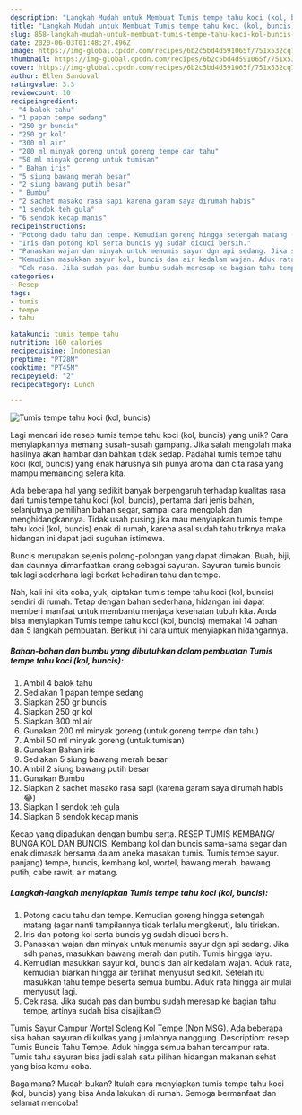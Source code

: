 ```yaml
---
description: "Langkah Mudah untuk Membuat Tumis tempe tahu koci (kol, buncis) yang Bikin Ngiler"
title: "Langkah Mudah untuk Membuat Tumis tempe tahu koci (kol, buncis) yang Bikin Ngiler"
slug: 858-langkah-mudah-untuk-membuat-tumis-tempe-tahu-koci-kol-buncis-yang-bikin-ngiler
date: 2020-06-03T01:48:27.496Z
image: https://img-global.cpcdn.com/recipes/6b2c5bd4d591065f/751x532cq70/tumis-tempe-tahu-koci-kol-buncis-foto-resep-utama.jpg
thumbnail: https://img-global.cpcdn.com/recipes/6b2c5bd4d591065f/751x532cq70/tumis-tempe-tahu-koci-kol-buncis-foto-resep-utama.jpg
cover: https://img-global.cpcdn.com/recipes/6b2c5bd4d591065f/751x532cq70/tumis-tempe-tahu-koci-kol-buncis-foto-resep-utama.jpg
author: Ellen Sandoval
ratingvalue: 3.3
reviewcount: 10
recipeingredient:
- "4 balok tahu"
- "1 papan tempe sedang"
- "250 gr buncis"
- "250 gr kol"
- "300 ml air"
- "200 ml minyak goreng untuk goreng tempe dan tahu"
- "50 ml minyak goreng untuk tumisan"
- " Bahan iris"
- "5 siung bawang merah besar"
- "2 siung bawang putih besar"
- " Bumbu"
- "2 sachet masako rasa sapi karena garam saya dirumah habis"
- "1 sendok teh gula"
- "6 sendok kecap manis"
recipeinstructions:
- "Potong dadu tahu dan tempe. Kemudian goreng hingga setengah matang (agar nanti tampilannya tidak terlalu mengkerut), lalu tiriskan."
- "Iris dan potong kol serta buncis yg sudah dicuci bersih."
- "Panaskan wajan dan minyak untuk menumis sayur dgn api sedang. Jika sdh panas, masukkan bawang merah dan putih. Tumis hingga layu."
- "Kemudian masukkan sayur kol, buncis dan air kedalam wajan. Aduk rata, kemudian biarkan hingga air terlihat menyusut sedikit. Setelah itu masukkan tahu tempe beserta semua bumbu. Aduk rata hingga air mulai menyusut lagi."
- "Cek rasa. Jika sudah pas dan bumbu sudah meresap ke bagian tahu tempe, artinya sudah bisa disajikan😊"
categories:
- Resep
tags:
- tumis
- tempe
- tahu

katakunci: tumis tempe tahu 
nutrition: 160 calories
recipecuisine: Indonesian
preptime: "PT28M"
cooktime: "PT45M"
recipeyield: "2"
recipecategory: Lunch

---
```



![Tumis tempe tahu koci (kol, buncis)](https://img-global.cpcdn.com/recipes/6b2c5bd4d591065f/751x532cq70/tumis-tempe-tahu-koci-kol-buncis-foto-resep-utama.jpg)

Lagi mencari ide resep tumis tempe tahu koci (kol, buncis) yang unik? Cara menyiapkannya memang susah-susah gampang. Jika salah mengolah maka hasilnya akan hambar dan bahkan tidak sedap. Padahal tumis tempe tahu koci (kol, buncis) yang enak harusnya sih punya aroma dan cita rasa yang mampu memancing selera kita.

Ada beberapa hal yang sedikit banyak berpengaruh terhadap kualitas rasa dari tumis tempe tahu koci (kol, buncis), pertama dari jenis bahan, selanjutnya pemilihan bahan segar, sampai cara mengolah dan menghidangkannya. Tidak usah pusing jika mau menyiapkan tumis tempe tahu koci (kol, buncis) enak di rumah, karena asal sudah tahu triknya maka hidangan ini dapat jadi suguhan istimewa.

Buncis merupakan sejenis polong-polongan yang dapat dimakan. Buah, biji, dan daunnya dimanfaatkan orang sebagai sayuran. Sayuran tumis buncis tak lagi sederhana lagi berkat kehadiran tahu dan tempe.


Nah, kali ini kita coba, yuk, ciptakan tumis tempe tahu koci (kol, buncis) sendiri di rumah. Tetap dengan bahan sederhana, hidangan ini dapat memberi manfaat untuk membantu menjaga kesehatan tubuh kita. Anda bisa menyiapkan Tumis tempe tahu koci (kol, buncis) memakai 14 bahan dan 5 langkah pembuatan. Berikut ini cara untuk menyiapkan hidangannya.

<!--inarticleads1-->

##### Bahan-bahan dan bumbu yang dibutuhkan dalam pembuatan Tumis tempe tahu koci (kol, buncis):

1. Ambil 4 balok tahu
1. Sediakan 1 papan tempe sedang
1. Siapkan 250 gr buncis
1. Siapkan 250 gr kol
1. Siapkan 300 ml air
1. Gunakan 200 ml minyak goreng (untuk goreng tempe dan tahu)
1. Ambil 50 ml minyak goreng (untuk tumisan)
1. Gunakan  Bahan iris
1. Sediakan 5 siung bawang merah besar
1. Ambil 2 siung bawang putih besar
1. Gunakan  Bumbu
1. Siapkan 2 sachet masako rasa sapi (karena garam saya dirumah habis😂)
1. Siapkan 1 sendok teh gula
1. Siapkan 6 sendok kecap manis


Kecap yang dipadukan dengan bumbu serta. RESEP TUMIS KEMBANG/ BUNGA KOL DAN BUNCIS. Kembang kol dan buncis sama-sama segar dan enak dimasak bersama dalam aneka masakan tumis. Tumis tempe sayur. panjang) tempe, buncis, kembang kol, wortel, bawang merah, bawang putih, cabe rawit, air matang. 

<!--inarticleads2-->

##### Langkah-langkah menyiapkan Tumis tempe tahu koci (kol, buncis):

1. Potong dadu tahu dan tempe. Kemudian goreng hingga setengah matang (agar nanti tampilannya tidak terlalu mengkerut), lalu tiriskan.
1. Iris dan potong kol serta buncis yg sudah dicuci bersih.
1. Panaskan wajan dan minyak untuk menumis sayur dgn api sedang. Jika sdh panas, masukkan bawang merah dan putih. Tumis hingga layu.
1. Kemudian masukkan sayur kol, buncis dan air kedalam wajan. Aduk rata, kemudian biarkan hingga air terlihat menyusut sedikit. Setelah itu masukkan tahu tempe beserta semua bumbu. Aduk rata hingga air mulai menyusut lagi.
1. Cek rasa. Jika sudah pas dan bumbu sudah meresap ke bagian tahu tempe, artinya sudah bisa disajikan😊


Tumis Sayur Campur Wortel Soleng Kol Tempe (Non MSG). Ada beberapa sisa bahan sayuran di kulkas yang jumlahnya nanggung. Description: resep Tumis Buncis Tahu Tempe. Aduk hingga semua bahan tercampur rata. Tumis tahu sayuran bisa jadi salah satu pilihan hidangan makanan sehat yang bisa kamu coba. 

Bagaimana? Mudah bukan? Itulah cara menyiapkan tumis tempe tahu koci (kol, buncis) yang bisa Anda lakukan di rumah. Semoga bermanfaat dan selamat mencoba!
